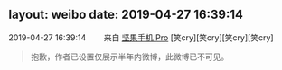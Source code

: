 layout: weibo
date: 2019-04-27 16:39:14
---
<meta name="referrer" content="no-referrer" />

2019-04-27 16:39:14  &nbsp;&nbsp;&nbsp;&nbsp;&nbsp;&nbsp; 来自 <a href="http://app.weibo.com/t/feed/Z4AgP" rel="nofollow">坚果手机 Pro</a>
[笑cry][笑cry][笑cry][笑cry]
>  抱歉，作者已设置仅展示半年内微博，此微博已不可见。 ​​​
